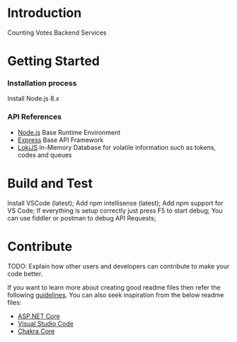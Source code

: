# Introduction 
Counting Votes Backend Services

# Getting Started
### Installation process
Install Node.js 8.x
### API References
- [Node.js](https://nodejs.org/en/)
Base Runtime Environment
- [Express](https://expressjs.com/)
Base API Framework
- [LokiJS](http://lokijs.org/#/)
In-Memory Database for volatile information such as tokens, codes and queues

# Build and Test
Install VSCode (latest);
Add npm intellisense (latest);
Add npm support for VS Code;
If everything is setup correctly just press F5 to start debug;
You can use fiddler or postman to debug API Requests;

# Contribute
TODO: Explain how other users and developers can contribute to make your code better. 

If you want to learn more about creating good readme files then refer the following [guidelines](https://www.visualstudio.com/en-us/docs/git/create-a-readme). You can also seek inspiration from the below readme files:
- [ASP.NET Core](https://github.com/aspnet/Home)
- [Visual Studio Code](https://github.com/Microsoft/vscode)
- [Chakra Core](https://github.com/Microsoft/ChakraCore)